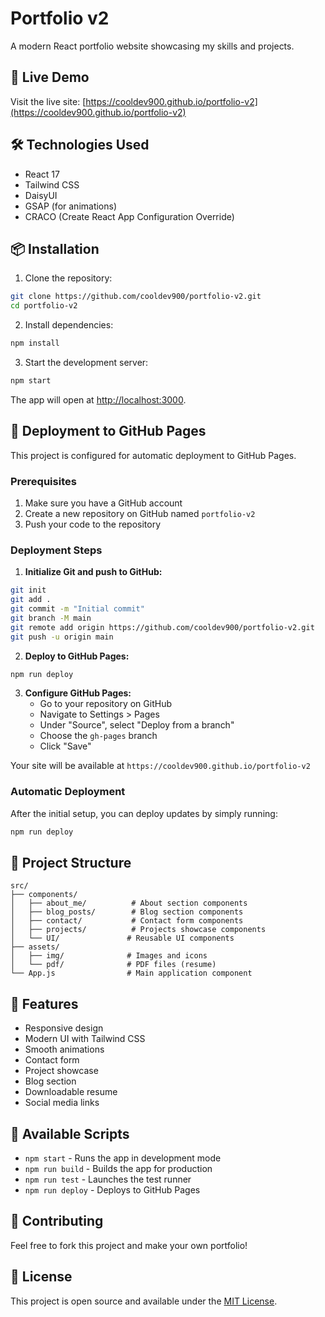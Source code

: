 # Portfolio v2

A modern React portfolio website showcasing my skills and projects.

## 🚀 Live Demo

Visit the live site: [https://cooldev900.github.io/portfolio-v2](https://cooldev900.github.io/portfolio-v2)

## 🛠️ Technologies Used

- React 17
- Tailwind CSS
- DaisyUI
- GSAP (for animations)
- CRACO (Create React App Configuration Override)

## 📦 Installation

1. Clone the repository:
```bash
git clone https://github.com/cooldev900/portfolio-v2.git
cd portfolio-v2
```

2. Install dependencies:
```bash
npm install
```

3. Start the development server:
```bash
npm start
```

The app will open at [http://localhost:3000](http://localhost:3000).

## 🚀 Deployment to GitHub Pages

This project is configured for automatic deployment to GitHub Pages.

### Prerequisites

1. Make sure you have a GitHub account
2. Create a new repository on GitHub named `portfolio-v2`
3. Push your code to the repository

### Deployment Steps

1. **Initialize Git and push to GitHub:**
```bash
git init
git add .
git commit -m "Initial commit"
git branch -M main
git remote add origin https://github.com/cooldev900/portfolio-v2.git
git push -u origin main
```

2. **Deploy to GitHub Pages:**
```bash
npm run deploy
```

3. **Configure GitHub Pages:**
   - Go to your repository on GitHub
   - Navigate to Settings > Pages
   - Under "Source", select "Deploy from a branch"
   - Choose the `gh-pages` branch
   - Click "Save"

Your site will be available at `https://cooldev900.github.io/portfolio-v2`

### Automatic Deployment

After the initial setup, you can deploy updates by simply running:
```bash
npm run deploy
```

## 📁 Project Structure

```
src/
├── components/
│   ├── about_me/          # About section components
│   ├── blog_posts/        # Blog section components
│   ├── contact/           # Contact form components
│   ├── projects/          # Projects showcase components
│   └── UI/               # Reusable UI components
├── assets/
│   ├── img/              # Images and icons
│   └── pdf/              # PDF files (resume)
└── App.js                # Main application component
```

## 🎨 Features

- Responsive design
- Modern UI with Tailwind CSS
- Smooth animations
- Contact form
- Project showcase
- Blog section
- Downloadable resume
- Social media links

## 📝 Available Scripts

- `npm start` - Runs the app in development mode
- `npm run build` - Builds the app for production
- `npm run test` - Launches the test runner
- `npm run deploy` - Deploys to GitHub Pages

## 🤝 Contributing

Feel free to fork this project and make your own portfolio!

## 📄 License

This project is open source and available under the [MIT License](LICENSE).
